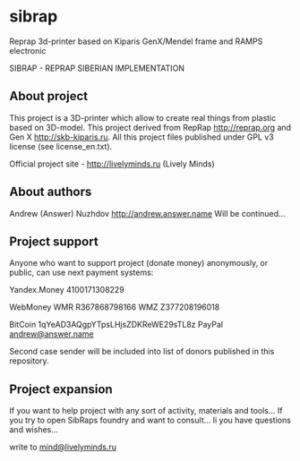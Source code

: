 sibrap
======

Reprap 3d-printer based on Kiparis GenX/Mendel frame and RAMPS electronic

SIBRAP - REPRAP SIBERIAN IMPLEMENTATION

About project
-------------

This project is a 3D-printer which allow to create real things
from plastic based on 3D-model. This project derived from RepRap
http://reprap.org and Gen X http://skb-kiparis.ru.
All this project files published under GPL v3 license
(see license_en.txt).

Official project site - http://livelyminds.ru (Lively Minds)

About authors
-------------

Andrew (Answer) Nuzhdov http://andrew.answer.name
Will be continued...

Project support
---------------

Anyone who want to support project (donate money) anonymously, or public,
can use next payment systems:

Yandex.Money 4100171308229

WebMoney WMR R367868798166
         WMZ Z377208196018

BitCoin  1qYeAD3AQgpYTpsLHjsZDKReWE29sTL8z
PayPal   andrew@answer.name

Second case sender will be included into list of donors
published in this repository.

Project expansion
-----------------

If you want to help project with any sort of activity, materials and tools...
If you try to open SibRaps foundry and want to consult...
Ii you have questions and wishes...

write to mind@livelyminds.ru
